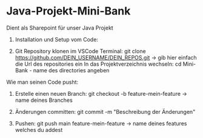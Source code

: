 # Java-Projekt-Mini-Bank
Dient als Sharepoint für unser Java Projekt 

1. Installation und Setup vom Code:


1. Git Repository klonen im VSCode Terminal:
git clone https://github.com/DEIN_USERNAME/DEIN_REPOS.git -> gib hier einfach die Url des repositories ein
In das Projektverzeichnis wechseln:
cd Mini-Bank - name des directories angeben


Wie man seinen Code pusht:


1. Erstelle einen neuen Branch:
git checkout -b feature-mein-feature -> name deines Branches 


2. Änderungen committen:
git commit -m "Beschreibung der Änderungen"


3. Pushen:
git push main feature-mein-feature -> name deines features welches du addest 
